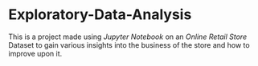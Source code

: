 # Exploratory-Data-Analysis


This is a project made using _Jupyter Notebook_ on an _Online Retail Store_ Dataset to gain various insights into the business of the store and how to improve upon it.
